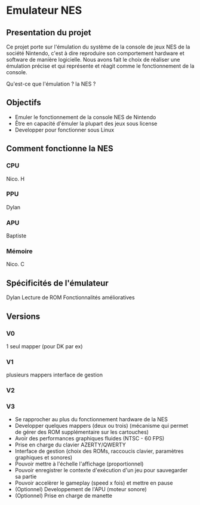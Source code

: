# Emulateur NES

## Presentation du projet

Ce projet porte sur l'émulation du système de la console de jeux NES de la société Nintendo, c'est à dire reproduire son comportement hardware et software de manière logicielle. Nous avons fait le choix de réaliser une émulation précise et qui représente et réagit comme le fonctionnement de la console.

Qu'est-ce que l'émulation ?
la NES ?

## Objectifs

- Emuler le fonctionnement de la console NES de Nintendo
- Être en capacité d'émuler la plupart des jeux sous license
- Developper pour fonctionner sous Linux

## Comment fonctionne la NES

### CPU

Nico. H

### PPU

Dylan

### APU

Baptiste

### Mémoire

Nico. C

## Spécificités de l'émulateur

Dylan
Lecture de ROM
Fonctionnalités amélioratives

## Versions

### V0

1 seul mapper (pour DK par ex)

### V1

plusieurs mappers
interface de gestion

### V2

### V3

- Se rapprocher au plus du fonctionnement hardware de la NES
- Developper quelques mappers (deux ou trois) (mécanisme qui permet de gérer des ROM supplémentaire sur les cartouches)
- Avoir des performances graphiques fluides (NTSC - 60 FPS)
- Prise en charge du clavier AZERTY/QWERTY
- Interface de gestion (choix des ROMs, raccoucis clavier, paramètres graphiques et sonores)
- Pouvoir mettre à l'échelle l'affichage (proportionnel)
- Pouvoir enregistrer le contexte d'exécution d'un jeu pour sauvegarder sa partie
- Pouvoir accelèrer le gameplay (speed x fois) et mettre en pause
- (Optionnel) Developpement de l'APU (moteur sonore)
- (Optionnel) Prise en charge de manette
